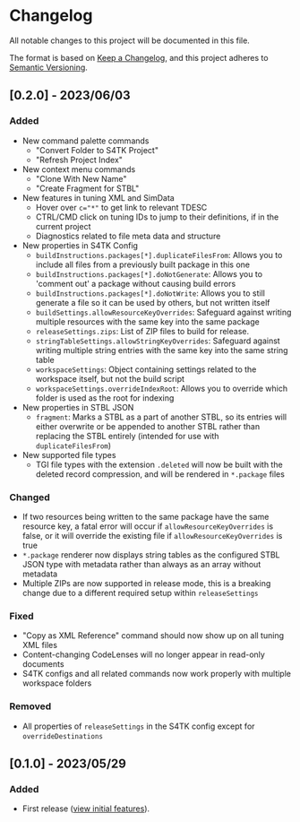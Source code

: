 # Changelog

All notable changes to this project will be documented in this file.

The format is based on [Keep a Changelog](https://keepachangelog.com/en/1.0.0/),
and this project adheres to [Semantic Versioning](https://semver.org/spec/v2.0.0.html).

## [0.2.0] - 2023/06/03
### Added
- New command palette commands
  - "Convert Folder to S4TK Project"
  - "Refresh Project Index"
- New context menu commands
  - "Clone With New Name"
  - "Create Fragment for STBL"
- New features in tuning XML and SimData
  - Hover over `c="*"` to get link to relevant TDESC
  - CTRL/CMD click on tuning IDs to jump to their definitions, if in the current project
  - Diagnostics related to file meta data and structure
- New properties in S4TK Config
  - `buildInstructions.packages[*].duplicateFilesFrom`: Allows you to include all files from a previously built package in this one
  - `buildInstructions.packages[*].doNotGenerate`: Allows you to 'comment out' a package without causing build errors
  - `buildInstructions.packages[*].doNotWrite`: Allows you to still generate a file so it can be used by others, but not written itself
  - `buildSettings.allowResourceKeyOverrides`: Safeguard against writing multiple resources with the same key into the same package
  - `releaseSettings.zips`: List of ZIP files to build for release.
  - `stringTableSettings.allowStringKeyOverrides`: Safeguard against writing multiple string entries with the same key into the same string table
  - `workspaceSettings`: Object containing settings related to the workspace itself, but not the build script
  - `workspaceSettings.overrideIndexRoot`: Allows you to override which folder is used as the root for indexing
- New properties in STBL JSON
  - `fragment`: Marks a STBL as a part of another STBL, so its entries will either overwrite or be appended to another STBL rather than replacing the STBL entirely (intended for use with `duplicateFilesFrom`)
- New supported file types
  - TGI file types with the extension `.deleted` will now be built with the deleted record compression, and will be rendered in `*.package` files
### Changed
- If two resources being written to the same package have the same resource key, a fatal error will occur if `allowResourceKeyOverrides` is false, or it will override the existing file if `allowResourceKeyOverrides` is true
- `*.package` renderer now displays string tables as the configured STBL JSON type with metadata rather than always as an array without metadata
- Multiple ZIPs are now supported in release mode, this is a breaking change due to a different required setup within `releaseSettings`
### Fixed
- "Copy as XML Reference" command should now show up on all tuning XML files
- Content-changing CodeLenses will no longer appear in read-only documents
- S4TK configs and all related commands now work properly with multiple workspace folders
### Removed
- All properties of `releaseSettings` in the S4TK config except for `overrideDestinations`

## [0.1.0] - 2023/05/29
### Added
- First release ([view initial features](https://vscode.sims4toolkit.com/#/updates/0-1-0)).

